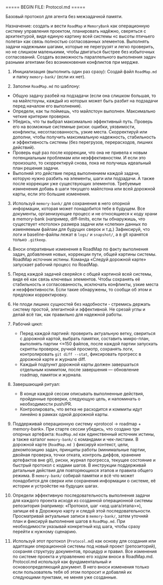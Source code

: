 ===== BEGIN FILE: Protocol.md =====

Базовый протокол для агента без межзадачной памяти.  
  
Назначение: создать и вести `RoadMap` и `MemoryBank` как операционную систему управления проектом, планировать надёжно, сверяться с архитектурой, видя единую картину всей системы «с высоты птичьего полета» как связь полностью согласованных элементов. Выполнять задачи надежными шагами, которые не перегрузят и легко проверить, но не слишком маленькими, чтобы двигаться быстрее без избыточных согласований. Создать возможность параллельного выполнения задач разными агентами без возникновения конфликтов при мердже.

1) Инициализация (выполнить один раз сразу): Создай файл `RoadMap.md` и папку `memory-bank/` (если их нет).  
  
2) Заполни `RoadMap.md` по шаблону:  

- Общую задачу разбей на подзадачи (если она слишком большая, то на майлстоуны, каждый из которых может быть разбит на подзадачи перед началом его выполнения).
- Определи, как ты поймешь, что майлстоун выполнен. Максимально четкие критерии проверки.
- Убедись, что ты выбрал максимально эффективный путь. Проверь его на возможные системные риски: ошибки, уязвимости, конфликты, несогласованность, узкие места. Скорректируй или дополни, чтобы получить максимальную надежность, стабильность и эффективность системы (без перегрузов, перерасходов, лишних действий).
- Проверь ещё раз после коррекции, что она не привела к новым потенциальным проблемам или неэффективностям. И если это произошло, то скорректируй снова, пока не получишь идеальный план решения задачи.
- Выполняй это действие перед выполнением каждой задачи, которую нужно разбить на элементы, шаги или подзадачи. А также после коррекции уже существующих элементов. Требуемые измненения добавь в шаги текущего майлстона или всей дорожной карты, если это большие изменения.
3) Используй `memory-bank/` для сохранения в него опорной информации, которая может понадобится тебе в будущем. Все документы, оргаенизующие процесс и не относящиеся к коду храни в memory-bank (например, diff-limits, если ты обнаружишь, что существует «потолок» размера задачи или «слепки» данных по изменяемым файлам для будущих сверок и т.д.) Зафиксируй, что логи и baseline-файлы лежат в `logs/` и `snapshot/`, а в git хранятся только `.gitkeep`.

4) Вноси оперативные изменения в RoadMap по факту выполнения задач, добавления новых, коррекции пути, общей картины системы. RoadMap источник истины. Команда «Следуй дорожной карте» запускает рабочий процесс по RoadMap. 

5) Перед каждой задачей сверяйся с общей картиной всей системы, видя её как связь ключевых элементов. Чтобы сохранять её стабильность и согласованность, исключать конфликты, узкие места и неэффективности. Если такие обнаружены, то сообщи об этом и предложи корректировку.

6) Не плоди лишних сущностей без надобности - стремись держать систему простой, элегантной и эффективной. Не срезай углы и делай всё так, как правильно для надежной работы.  
  
7) Рабочий цикл:
   - Перед каждой партией: проверить актуальную ветку, свериться с дорожной картой, выбрать памятки, составить микро-план, выполнять партии \<≈150 файлов, после каждой партии запускать скрипты проверок, ручной просмотр, сохранять логи, контролировать `git diff --stat`, фиксировать прогресс в дорожной карте и журнале diff.
   - Каждый подпункт дорожной карты должен завершаться отдельным коммитом, после завершения — обновление roadmap, памяток и журнала.

8) Завершающий ритуал:
   - В конце каждой сессии описывать выполненные действия, пройденные проверки, следующую цель, и напоминать о необходимости push/PR.
   - Контролировать, что ветка не расходится и коммиты идут линейно в рамках одной дорожной карты.
9) Поддерживай операционную систему «protocol -\> roadmap + memory-bank». При старте сессии убедись, что создано три опорных артефакта: `RoadMap.md` как единственный источник истины, а также каталог `memory-bank/` с командами и чек-листами. В дорожной карте (`RoadMap.md `) фиксируй контекст, цели, декомпозицию задач, принципы работы (минимальные партии, двойная проверка, точки отката, контроль диффов, хранение артефактов вне git), риски, журнал прогресса, текущее состояние и быстрый протокол с кодами шагов. В инструкции поддерживай детальные действия для повторяющихся этапов и правила общего режима. В `memory-bank/` собирай памятки и всё что может понадобится для сверки или сохранения информации о системе, её истории и устройстве на будущих шагах.

10) Определи эффективную последовательность выполнения задачи для каждого проекта исходя из созданной операционной системы репозитория (например: «Протокол, шаг \<код шага/этапа\>»), запиши её в Дорожную карту и следуй этой последовательности. Просматривай актуальные записи в `memory-bank/`, затем уточняй план и фиксируй выполнение шагов в `RoadMap.md`. При необходимости указывай конкретный код шага, чтобы сразу перейти к нужному сценарию.  
  
11) Используй этот протокол (`Protocol.md`) как основу для создания или адаптации операционной системы под новый проект (репозиторий), сохраняя структуру документов, процедур и правил. Все изменения по системе проекта и управлению его ходом вноси в RoadMap.md. Protocol.md используй как фундаментальный и основоопределяющий документ. В него вноси изменения только если пользователь тебя об этом попросит и добавляй их следующими пунктами, не меняя уже созданные.
